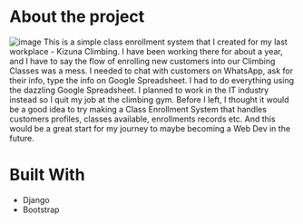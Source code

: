 # About the project
![image](https://github.com/stancheung/classenrollment/assets/52346600/fc9d6e83-546d-4608-87aa-3cc6d1728cda)
This is a simple class enrollment system that I created for my last workplace - Kizuna Climbing. 
I have been working there for about a year, and I have to say the flow of enrolling new customers into our Climbing Classes was a mess. 
I needed to chat with customers on WhatsApp, ask for their info, type the info on Google Spreadsheet. I had to do everything using the dazzling Google Spreadsheet.
I planned to work in the IT industry instead so I quit my job at the climbing gym. 
Before I left, I thought it would be a good idea to try making a Class Enrollment System that handles customers profiles, classes available, enrollments records etc. 
And this would be a great start for my journey to maybe becoming a Web Dev in the future.


# Built With
- Django
- Bootstrap
